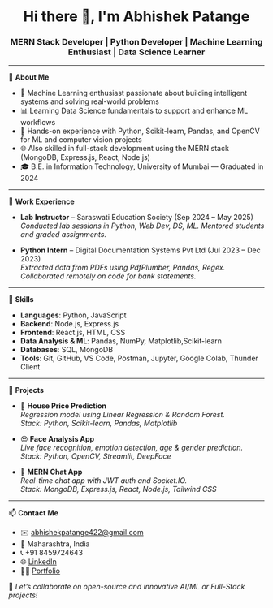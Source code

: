 <h1 align="center">Hi there 👋, I'm Abhishek Patange</h1>
<h3 align="center">MERN Stack Developer | Python Developer | Machine Learning Enthusiast | Data Science Learner </h3>

---

🌱 **About Me**

- 🤖 Machine Learning enthusiast passionate about building intelligent systems and solving real-world problems  
- 📊 Learning Data Science fundamentals to support and enhance ML workflows  
- 🧠 Hands-on experience with Python, Scikit-learn, Pandas, and OpenCV for ML and computer vision projects  
- 🌐 Also skilled in full-stack development using the MERN stack (MongoDB, Express.js, React, Node.js)  
- 🎓 B.E. in Information Technology, University of Mumbai — Graduated in 2024  

---

💼 **Work Experience**

- **Lab Instructor** – Saraswati Education Society (Sep 2024 – May 2025)  
  _Conducted lab sessions in Python, Web Dev, DS, ML. Mentored students and graded assignments._

- **Python Intern** – Digital Documentation Systems Pvt Ltd (Jul 2023 – Dec 2023)  
  _Extracted data from PDFs using PdfPlumber, Pandas, Regex. Collaborated remotely on code for bank statements._

---

🧠 **Skills**

- **Languages**: Python, JavaScript  
- **Backend**: Node.js, Express.js  
- **Frontend**: React.js, HTML, CSS  
- **Data Analysis & ML**: Pandas, NumPy, Matplotlib,Scikit-learn  
- **Databases**: SQL, MongoDB  
- **Tools**: Git, GitHub, VS Code, Postman, Jupyter, Google Colab, Thunder Client  

---

🚀 **Projects**

- 🏡 **House Price Prediction**  
  _Regression model using Linear Regression & Random Forest._  
  _Stack: Python, Scikit-learn, Pandas, Matplotlib_

- 😎 **Face Analysis App**  
  _Live face recognition, emotion detection, age & gender prediction._  
  _Stack: Python, OpenCV, Streamlit, DeepFace_

- 💬 **MERN Chat App**  
  _Real-time chat app with JWT auth and Socket.IO._  
  _Stack: MongoDB, Express.js, React, Node.js, Tailwind CSS_
  
---

📫 **Contact Me**

- ✉️ abhishekpatange422@gmail.com
- 📍 Maharashtra, India
- 📞 +91 8459724643
- 🌐 [LinkedIn](https://www.linkedin.com/in/abhishek422/) 
- 🧑‍💻 [Portfolio](https://your-portfolio.com/)

<!---

📊 **GitHub Stats**

<p align="center">
  <img src="https://github-readme-stats.vercel.app/api?username=abhishekpatange&show_icons=true&theme=radical" alt="Abhishek's GitHub stats" width="48%"/>
</p>
<p align="center">
  <img src="https://github-readme-streak-stats.herokuapp.com/?user=abhishekpatange&theme=radical" alt="GitHub Streak" width="48%"/>
</p>

<p align="center">
  <img src="https://github-readme-stats.vercel.app/api/top-langs/?username=abhishekpatange&layout=compact&theme=radical" alt="Top Languages" width="48%"/>
</p>

--->

🔗 _Let’s collaborate on open-source and innovative AI/ML or Full-Stack projects!_
